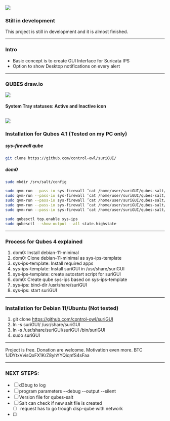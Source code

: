 ![](https://github.com/control-owl/suriGUI/blob/main/res/suriGUI.png)

### Still in development

This project is still in development and it is almost finished.

-------------

### Intro

- Basic concept is to create GUI Interface for Suricata IPS
- Option to show Desktop notifications on every alert

-------------

### QUBES draw.io

![](https://github.com/control-owl/suriGUI/blob/main/res/sys-ips.jpg)


#### System Tray statuses: Active and Inactive icon
![](https://github.com/control-owl/suriGUI/blob/main/res/status.png)
-------------

### Installation for Qubes 4.1 (Tested on my PC only)

##### sys-firewall qube
```sh
git clone https://github.com/control-owl/suriGUI/
```
##### dom0
```sh
sudo mkdir /srv/salt/config

sudo qvm-run --pass-io sys-firewall ’cat /home/user/suriGUI/qubes-salt/sys-ips.top’ | sudo tee /srv/salt/sys-ips.top
sudo qvm-run --pass-io sys-firewall ’cat /home/user/suriGUI/qubes-salt/config/sys-ips.sls’ | sudo tee /srv/salt/config/sys-ips.sls
sudo qvm-run --pass-io sys-firewall ’cat /home/user/suriGUI/qubes-salt/config/sys-ips-template.sls’ | sudo tee /srv/salt/config/sys-ips-template.sls
sudo qvm-run --pass-io sys-firewall ’cat /home/user/suriGUI/qubes-salt/config/sys-ips-template-config.sls’ | sudo tee /srv/salt/config/sys-ips-template-config.sls
sudo qvm-run --pass-io sys-firewall ’cat /home/user/suriGUI/qubes-salt/config/sys-ips-config.sls’ | sudo tee /srv/salt/config/sys-ips-config.sls

sudo qubesctl top.enable sys-ips
sudo qubesctl --show-output --all state.highstate
```

-------------

### Process for Qubes 4 explained

1. dom0: Install debian-11-minimal
2. dom0: Clone debian-11-minimal as sys-ips-template
3. sys-ips-template: Install required apps
4. sys-ips-template: Install suriGUI in /usr/share/suriGUI
5. sys-ips-template: create autostart script for suriGUI
6. dom0: Create qube sys-ips based on sys-ips-template
7. sys-ips: bind-dir /usr/share/suriGUI
8. sys-ips: start suriGUI

-------------

### Installation for Debian 11/Ubuntu (Not tested)

1. git clone https://github.com/control-owl/suriGUI
2. ln -s suriGUI/ /usr/share/suriGUI
2. ln -s /usr/share/suriGUI/suriGUI /bin/suriGUI
3. sudo suriGUI

-------------

Project is free.
Donation are welcome.
Motivation even more.
BTC 1JDYtxVvisQxFX1KrZ8yhYYQiqnfS4sFaa


-------------

### NEXT STEPS:

- [ ] d3bug to log
- [ ] program parameters --debug --output --silent
- [ ] Version file for qubes-salt
- [ ] Salt can check if new salt file is created
  - [ ] request has to go trough disp-qube with network
- [ ]
